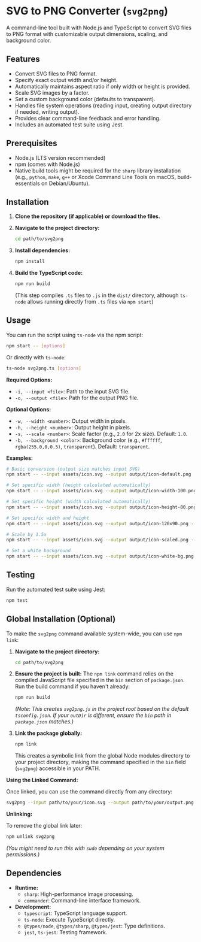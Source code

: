# SVG to PNG Converter (`svg2png`)

A command-line tool built with Node.js and TypeScript to convert SVG files to PNG format with customizable output dimensions, scaling, and background color.

## Features

- Convert SVG files to PNG format.
- Specify exact output width and/or height.
- Automatically maintains aspect ratio if only width or height is provided.
- Scale SVG images by a factor.
- Set a custom background color (defaults to transparent).
- Handles file system operations (reading input, creating output directory if needed, writing output).
- Provides clear command-line feedback and error handling.
- Includes an automated test suite using Jest.

## Prerequisites

- Node.js (LTS version recommended)
- npm (comes with Node.js)
- Native build tools might be required for the `sharp` library installation (e.g., `python`, `make`, `g++` or Xcode Command Line Tools on macOS, build-essentials on Debian/Ubuntu).

## Installation

1. **Clone the repository (if applicable) or download the files.**
2. **Navigate to the project directory:**

    ```sh
    cd path/to/svg2png
    ```

3. **Install dependencies:**

    ```sh
    npm install
    ```

4. **Build the TypeScript code:**

    ```sh
    npm run build
    ```

    (This step compiles `.ts` files to `.js` in the `dist/` directory, although `ts-node` allows running directly from `.ts` files via `npm start`)

## Usage

You can run the script using `ts-node` via the npm script:

```sh
npm start -- [options]
```

Or directly with `ts-node`:

```sh
ts-node svg2png.ts [options]
```

**Required Options:**

- `-i, --input <file>`: Path to the input SVG file.
- `-o, --output <file>`: Path for the output PNG file.

**Optional Options:**

- `-w, --width <number>`: Output width in pixels.
- `-h, --height <number>`: Output height in pixels.
- `-s, --scale <number>`: Scale factor (e.g., `2.0` for 2x size). Default: `1.0`.
- `-b, --background <color>`: Background color (e.g., `#ffffff`, `rgba(255,0,0,0.5)`, `transparent`). Default: `transparent`.

**Examples:**

```sh
# Basic conversion (output size matches input SVG)
npm start -- --input assets/icon.svg --output output/icon-default.png

# Set specific width (height calculated automatically)
npm start -- --input assets/icon.svg --output output/icon-width-100.png --width 100

# Set specific height (width calculated automatically)
npm start -- --input assets/icon.svg --output output/icon-height-80.png --height 80

# Set specific width and height
npm start -- --input assets/icon.svg --output output/icon-120x90.png --width 120 --height 90

# Scale by 1.5x
npm start -- --input assets/icon.svg --output output/icon-scaled.png --scale 1.5

# Set a white background
npm start -- --input assets/icon.svg --output output/icon-white-bg.png --background "#ffffff"
```

## Testing

Run the automated test suite using Jest:

```sh
npm test
```

## Global Installation (Optional)

To make the `svg2png` command available system-wide, you can use `npm link`:

1. **Navigate to the project directory:**

    ```sh
    cd path/to/svg2png
    ```

2. **Ensure the project is built:** The `npm link` command relies on the compiled JavaScript file specified in the `bin` section of `package.json`. Run the build command if you haven't already:

    ```sh
    npm run build
    ```

    *(Note: This creates `svg2png.js` in the project root based on the default `tsconfig.json`. If your `outDir` is different, ensure the `bin` path in `package.json` matches.)*
3. **Link the package globally:**

    ```sh
    npm link
    ```

    This creates a symbolic link from the global Node modules directory to your project directory, making the command specified in the `bin` field (`svg2png`) accessible in your PATH.

**Using the Linked Command:**

Once linked, you can use the command directly from any directory:

```sh
svg2png --input path/to/your/icon.svg --output path/to/your/output.png --width 200
```

**Unlinking:**

To remove the global link later:

```sh
npm unlink svg2png
```

*(You might need to run this with `sudo` depending on your system permissions.)*

## Dependencies

- **Runtime:**
    - `sharp`: High-performance image processing.
    - `commander`: Command-line interface framework.
- **Development:**
    - `typescript`: TypeScript language support.
    - `ts-node`: Execute TypeScript directly.
    - `@types/node`, `@types/sharp`, `@types/jest`: Type definitions.
    - `jest`, `ts-jest`: Testing framework.
